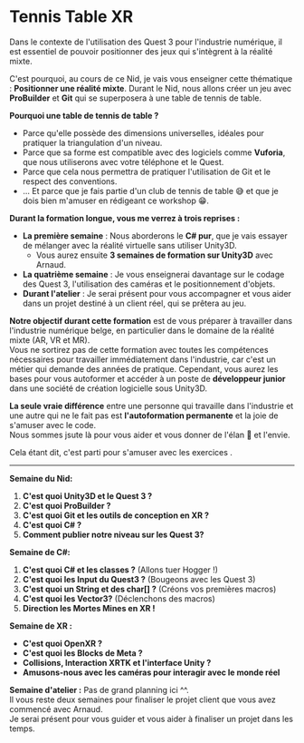 # Tennis Table XR

Dans le contexte de l'utilisation des Quest 3 pour l'industrie numérique, il est essentiel de pouvoir positionner des jeux qui s'intègrent à la réalité mixte.

C'est pourquoi, au cours de ce Nid, je vais vous enseigner cette thématique : **Positionner une réalité mixte**.
Durant le Nid, nous allons créer un jeu avec **ProBuilder** et **Git** qui se superposera à une table de tennis de table.

**Pourquoi une table de tennis de table ?**
- Parce qu'elle possède des dimensions universelles, idéales pour pratiquer la triangulation d'un niveau.
- Parce que sa forme est compatible avec des logiciels comme **Vuforia**, que nous utiliserons avec votre téléphone et le Quest.
- Parce que cela nous permettra de pratiquer l'utilisation de Git et le respect des conventions.
- ... Et parce que je fais partie d'un club de tennis de table 😅 et que je dois bien m'amuser en rédigeant ce workshop 😁.

**Durant la formation longue, vous me verrez à trois reprises :**
- **La première semaine** : Nous aborderons le **C# pur**, que je vais essayer de mélanger avec la réalité virtuelle sans utiliser Unity3D.
  - Vous aurez ensuite **3 semaines de formation sur Unity3D** avec Arnaud.
- **La quatrième semaine** : Je vous enseignerai davantage sur le codage des Quest 3, l'utilisation des caméras et le positionnement d'objets.
- **Durant l'atelier** : Je serai présent pour vous accompagner et vous aider dans un projet destiné à un client réel, qui se prêtera au jeu.

**Notre objectif durant cette formation** est de vous préparer à travailler dans l'industrie numérique belge, en particulier dans le domaine de la réalité mixte (AR, VR et MR).  
Vous ne sortirez pas de cette formation avec toutes les compétences nécessaires pour travailler immédiatement dans l'industrie, car c'est un métier qui demande des années de pratique. Cependant, vous aurez les bases pour vous autoformer et accéder à un poste de **développeur junior** dans une société de création logicielle sous Unity3D.

**La seule vraie différence** entre une personne qui travaille dans l'industrie et une autre qui ne le fait pas est **l'autoformation permanente** et la joie de s'amuser avec le code.  
Nous sommes jsute là pour vous aider et vous donner de l'élan 🌱 et l'envie.

Cela étant dit, c'est parti pour s'amuser avec les exercices .

---------------- 

**Semaine du Nid:**
1. **C'est quoi Unity3D et le Quest 3 ?**
2. **C'est quoi ProBuilder ?**
3. **C'est quoi Git et les outils de conception en XR ?**
4. **C'est quoi C# ?**
5. **Comment publier notre niveau sur les Quest 3?**

**Semaine de C#:**
1. **C'est quoi C# et les classes ?** (Allons tuer Hogger !)
2. **C'est quoi les Input du Quest3 ?** (Bougeons avec les Quest 3)
3. **C'est quoi un String et des char[] ?** (Créons vos premières macros)
4. **C'est quoi les Vector3?** (Déclenchons des macros)
5. **Direction les Mortes Mines en XR !**

**Semaine de XR :**
- **C'est quoi OpenXR ?**
- **C'est quoi les Blocks de Meta ?**
- **Collisions, Interaction XRTK et l'interface Unity ?**
- **Amusons-nous avec les caméras pour interagir avec le monde réel**

**Semaine d'atelier :**
Pas de grand planning ici ^^.  
Il vous reste deux semaines pour finaliser le projet client que vous avez commencé avec Arnaud.  
Je serai présent pour vous guider et vous aider à finaliser un projet dans les temps.

